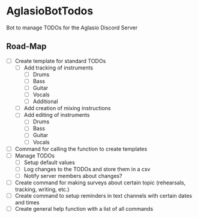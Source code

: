# AglasioBotTodos
Bot to manage TODOs for the Aglasio Discord Server

## Road-Map
- [ ] Create template for standard TODOs
    - [ ] Add tracking of instruments
        - [ ] Drums
        - [ ] Bass
        - [ ] Guitar
        - [ ] Vocals
        - [ ] Additional
    - [ ] Add creation of mixing instructions
    - [ ] Add editing of instruments
        - [ ] Drums
        - [ ] Bass
        - [ ] Guitar
        - [ ] Vocals
- [ ] Command for calling the function to create templates
- [ ] Manage TODOs
    - [ ] Setup default values
    - [ ] Log changes to the TODOs and store them in a csv
    - [ ] Notify server members about changes?
- [ ] Create command for making surveys about certain topic (rehearsals, tracking, writing, etc.)
- [ ] Create command to setup reminders in text channels with certain dates and times
- [ ] Create general help function with a list of all commands